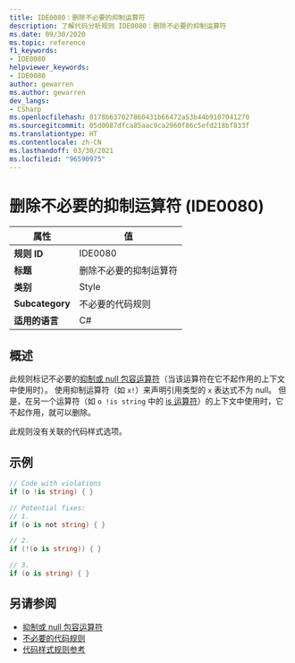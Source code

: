 ```yaml
---
title: IDE0080：删除不必要的抑制运算符
description: 了解代码分析规则 IDE0080：删除不必要的抑制运算符
ms.date: 09/30/2020
ms.topic: reference
f1_keywords:
- IDE0080
helpviewer_keywords:
- IDE0080
author: gewarren
ms.author: gewarren
dev_langs:
- CSharp
ms.openlocfilehash: 8178b637027860431b66472a53b44b9107041270
ms.sourcegitcommit: 05d0087dfca85aac9ca2960f86c5efd218bf833f
ms.translationtype: HT
ms.contentlocale: zh-CN
ms.lasthandoff: 03/30/2021
ms.locfileid: "96590975"
---
```

# <a name="remove-unnecessary-suppression-operator-ide0080"></a>删除不必要的抑制运算符 (IDE0080)

|属性|值|
|-|-|
| **规则 ID** | IDE0080 |
| **标题** | 删除不必要的抑制运算符 |
| **类别** | Style |
| **Subcategory** | 不必要的代码规则 |
| **适用的语言** | C# |

## <a name="overview"></a>概述

此规则标记不必要的[抑制或 null 包容运算符](../../../csharp/language-reference/operators/null-forgiving.md)（当该运算符在它不起作用的上下文中使用时）。 使用抑制运算符（如 `x!`）来声明引用类型的 `x` 表达式不为 null。 但是，在另一个运算符（如 `o !is string` 中的 [is 运算符](../../../csharp/language-reference/keywords/is.md)）的上下文中使用时，它不起作用，就可以删除。

此规则没有关联的代码样式选项。

## <a name="example"></a>示例

```csharp
// Code with violations
if (o !is string) { }

// Potential fixes:
// 1.
if (o is not string) { }

// 2.
if (!(o is string)) { }

// 3.
if (o is string) { }
```

## <a name="see-also"></a>另请参阅

- [抑制或 null 包容运算符](../../../csharp/language-reference/operators/null-forgiving.md)
- [不必要的代码规则](unnecessary-code-rules.md)
- [代码样式规则参考](index.md)
